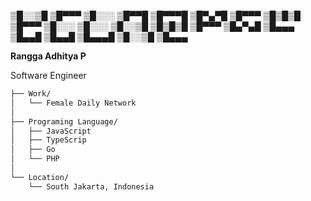 <!-- **deneuv34/deneuv34** is a ✨ _special_ ✨ repository because its `README.md` (this file) appears on your GitHub profile.** -->

▒█░░▒█ ▒█▀▀▀ ▒█░░░ ▒█▀▀█ ▒█▀▀▀█ ▒█▀▄▀█ ▒█▀▀▀ 
▒█▒█▒█ ▒█▀▀▀ ▒█░░░ ▒█░░░ ▒█░░▒█ ▒█▒█▒█ ▒█▀▀▀ 
▒█▄▀▄█ ▒█▄▄▄ ▒█▄▄█ ▒█▄▄█ ▒█▄▄▄█ ▒█░░▒█ ▒█▄▄▄

**Rangga Adhitya P**

Software Engineer
```bash
├── Work/
│   └── Female Daily Network
│
├── Programing Language/
│   ├── JavaScript
│   ├── TypeScrip
│   ├── Go
│   └── PHP
│
└── Location/
    └── South Jakarta, Indonesia
```
